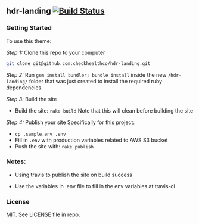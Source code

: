 ## hdr-landing [![Build Status](https://travis-ci.org/CheckHealthCo/hdr-landing.svg?branch=master)](https://travis-ci.org/CheckHealthCo/hdr-landing)

### Getting Started

To use this theme:

*Step 1:* Clone this repo to your computer

```bash
git clone git@github.com:checkhealthco/hdr-landing.git
```

*Step 2:* Run `gem install bundler; bundle install` inside the new `/hdr-landing/` folder that was just created to install the required ruby dependencies.

*Step 3:* Build the site

- Build the site: `rake build` Note that this will clean before building the site

*Step 4:* Publish your site
Specifically for this project:

- `cp .sample.env .env`
- Fill in `.env` with production variables related to AWS S3 bucket
- Push the site with: `rake publish`

### Notes:

- Using travis to publish the site on build success

- Use the variables in .env file to fill in the env variables at travis-ci

### License

MIT. See LICENSE file in repo.
